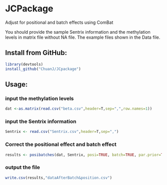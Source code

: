# JCPackage
Adjust for positional and batch effects using ComBat

You should provide the sample Sentrix information and the methylation levels in matrix file without NA file. The example files shown in the Data file.

## Install from GitHub:
```R
library(devtools)
install_github("ChuanJ/JCpackage")
```
## Usage:
### input the methylation levels
```R
dat <-as.matrix(read.csv("beta.csv",header=T,sep=",",row.names=1))
```
### input the Sentrix information
```R
Sentrix <- read.csv("Sentrix.csv",header=T,sep=",")
```
### Correct the positional effect and batch effect
```R
results <- posibatches(dat, Sentrix, posi=TRUE, batch=TRUE, par.prior=TRUE, prior.plots=FALSE, mean.only.posi=FALSE, mean.only.batch=FALSE)
```
### output the file
```R
write.csv(results,"dataAfterBatch&position.csv")
```
